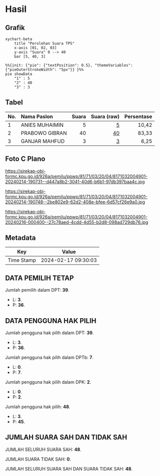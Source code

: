 # Hasil

## Grafik

```mermaid
xychart-beta
    title "Perolehan Suara TPS"
    x-axis [01, 02, 03]
    y-axis "Suara" 0 --> 40
    bar [5, 40, 3]
```

```mermaid
%%{init: {"pie": {"textPosition": 0.5}, "themeVariables": {"pieOuterStrokeWidth": "5px"}} }%%
pie showData
    "1" : 5
    "2" : 40
    "3" : 3
```

## Tabel

| No. | Nama Paslon    | Suara | Suara (raw) | Persentase |
|:--- |:-------------- | -----:| -----------:| ----------:|
| 1   | ANIES MUHAIMIN | 5     | [5][p-1]    | 10,42      |
| 2   | PRABOWO GIBRAN | 40    | [40][p-2]   | 83,33      |
| 3   | GANJAR MAHFUD  | 3     | [3][p-3]    | 6,25       |


[p-1]: https://github.com/gigit-pemilu/pemilu-2024-81-maluku/blob/main/pilpres/hitung-suara/sub/81-maluku/sub/71-kota-ambon/sub/03-baguala/sub/2004-negeri-lama/sub/901-tps/sub/paslon-1.txt
[p-2]: https://github.com/gigit-pemilu/pemilu-2024-81-maluku/blob/main/pilpres/hitung-suara/sub/81-maluku/sub/71-kota-ambon/sub/03-baguala/sub/2004-negeri-lama/sub/901-tps/sub/paslon-2.txt
[p-3]: https://github.com/gigit-pemilu/pemilu-2024-81-maluku/blob/main/pilpres/hitung-suara/sub/81-maluku/sub/71-kota-ambon/sub/03-baguala/sub/2004-negeri-lama/sub/901-tps/sub/paslon-3.txt

## Foto C Plano

https://sirekap-obj-formc.kpu.go.id/926a/pemilu/ppwp/81/71/03/20/04/8171032004901-20240214-190731--d447a8b2-3041-40d6-b6b1-97db397baa4c.jpg

https://sirekap-obj-formc.kpu.go.id/926a/pemilu/ppwp/81/71/03/20/04/8171032004901-20240214-190748--2be802e9-62d2-408e-bfee-6d57cf26e9a0.jpg

https://sirekap-obj-formc.kpu.go.id/926a/pemilu/ppwp/81/71/03/20/04/8171032004901-20240216-000400--27c78aed-4cdd-4d55-b2d8-098ad729db76.jpg


## Metadata

| Key        | Value               |
| ---------- | ------------------- |
| Time Stamp | 2024-02-17 09:30:03 |


## DATA PEMILIH TETAP

Jumlah pemilih dalam DPT: **39**.
 * L: **3**.
 * P: **36**.

## DATA PENGGUNA HAK PILIH

Jumlah pengguna hak pilih dalam DPT: **39**.
 * L: **3**.
 * P: **36**.

Jumlah pengguna hak pilih dalam DPTb: **7**.
 * L: **0**.
 * P: **7**.

Jumlah pengguna hak pilih dalam DPK: **2**.
 * L: **0**.
 * P: **2**.

Jumlah pengguna hak pilih: **48**.
 * L: **3**.
 * P: **45**.

## JUMLAH SUARA SAH DAN TIDAK SAH

JUMLAH SELURUH SUARA SAH: **48**.

JUMLAH SUARA TIDAK SAH: **0**.

JUMLAH SELURUH SUARA SAH DAN SUARA TIDAK SAH: **48**.


